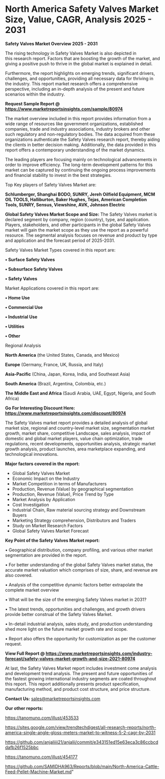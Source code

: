 # North America Safety Valves Market Size, Value, CAGR, Analysis 2025 - 2031

<Strong> Safety Valves Market Overview 2025 - 2031</strong>

The rising technology in Safety Valves Market is also depicted in this research report. Factors that are boosting the growth of the market, and giving a positive push to thrive in the global market is explained in detail.

Furthermore, the report highlights on emerging trends, significant drivers, challenges, and opportunities, providing all necessary data for thriving in the industry. This report market research offers a comprehensive perspective, including an in-depth analysis of the present and future scenarios within the industry.

<strong>Request Sample Report @ <a href=https://www.marketreportsinsights.com/sample/80974>https://www.marketreportsinsights.com/sample/80974</a></strong>

The market overview included in this report provides information from a wide range of resources like government organizations, established companies, trade and industry associations, industry brokers and other such regulatory and non-regulatory bodies. The data acquired from these organizations authenticate the Safety Valves research report, thereby aiding the clients in better decision making. Additionally, the data provided in this report offers a contemporary understanding of the market dynamics.

The leading players are focusing mainly on technological advancements in order to improve efficiency. The long-term development patterns for this market can be captured by continuing the ongoing process improvements and financial stability to invest in the best strategies.

Top Key players of Safety Valves Market are:

<strong>Schlumberger, Shanghai BODO, SUNRY, Jereh Oilfield Equipment, MCM OIL TOOLS, Halliburton, Baker Hughes, Tejas, American Completion Tools, SUNRY, Sensus, Viewshine, AVK, Johnson Electric</strong>

<strong><b>Global Safety Valves Market Scope and Size:</b></strong>
The Safety Valves market is declared segment by company, region (country), type, and application. Players, stakeholders, and other participants in the global Safety Valves market will gain the market scope as they use the report as a powerful resource. The segmental analysis focuses on revenue and product by type and application and the forecast period of 2025-2031.

Safety Valves Market Types covered in this report are:

<strong>• Surface Safety Valves

• Subsurface Safety Valves

• Safety Valves</strong>

Market Applications covered in this report are:

<strong>• Home Use

• Commercial Use

• Industrial Use

• Utilities

• Other</strong> 

Regional Analysis

<strong>North America</strong> (the United States, Canada, and Mexico)

<strong>Europe</strong> (Germany, France, UK, Russia, and Italy)

<strong>Asia-Pacific</strong> (China, Japan, Korea, India, and Southeast Asia)

<strong>South America</strong> (Brazil, Argentina, Colombia, etc.)

<strong>The Middle East and Africa</strong> (Saudi Arabia, UAE, Egypt, Nigeria, and South Africa)

<strong>Go For Interesting Discount Here: <a href=https://www.marketreportsinsights.com/discount/80974>https://www.marketreportsinsights.com/discount/80974</a></strong>

The Safety Valves market report provides a detailed analysis of global market size, regional and country-level market size, segmentation market growth, market share, competitive Landscape, sales analysis, impact of domestic and global market players, value chain optimization, trade regulations, recent developments, opportunities analysis, strategic market growth analysis, product launches, area marketplace expanding, and technological innovations.

<strong><b>Major factors covered in the report:</b></strong>
<ul>
  <li>Global Safety Valves Market </li>
  <li>Economic Impact on the Industry</li>
  <li>Market Competition in terms of Manufacturers</li>
  <li>Production, Revenue (Value) by geographical segmentation</li>
  <li>Production, Revenue (Value), Price Trend by Type</li>
  <li>Market Analysis by Application</li>
  <li>Cost Investigation</li>
  <li>Industrial Chain, Raw material sourcing strategy and Downstream Buyers</li>
  <li>Marketing Strategy comprehension, Distributors and Traders</li>
  <li>Study on Market Research Factors</li>
  <li>Global Safety Valves Market Forecast</li>
</ul>

<strong><b>Key Point of the Safety Valves Market report:</b></strong>

• Geographical distribution, company profiling, and various other market segmentation are provided in the report.

• For better understanding of the global Safety Valves market status, the accurate market valuation which comprises of size, share, and revenue are also covered.

• Analysis of the competitive dynamic factors better extrapolate the complete market overview

• What will be the size of the emerging Safety Valves market in 2031?

• The latest trends, opportunities and challenges, and growth drivers provide better construal of the Safety Valves Market.

• In-detail industrial analysis, sales study, and production understanding shed more light on the future market growth rate and scope.

• Report also offers the opportunity for customization as per the customer request.

<strong><b>View Full Report @ <a href=https://www.marketreportsinsights.com/industry-forecast/safety-valves-market-growth-and-size-2021-80974>https://www.marketreportsinsights.com/industry-forecast/safety-valves-market-growth-and-size-2021-80974</a></b></strong>


At last, the Safety Valves Market report includes investment come analysis and development trend analysis. The present and future opportunities of the fastest growing international industry segments are coated throughout this report. This report additionally presents product specification, manufacturing method, and product cost structure, and price structure.

<strong>Contact Us:</strong>
sales@marketreportsinsights.com

<strong>Our other reports:</strong>

<a href=https://tanomuno.com/illust/453533>https://tanomuno.com/illust/453533</a>

<a href=https://sites.google.com/view/trendtechdigest/all-research-reports/north-america-single-angle-gloss-meters-market-to-witness-5-2-cagr-by-2031>https://sites.google.com/view/trendtechdigest/all-research-reports/north-america-single-angle-gloss-meters-market-to-witness-5-2-cagr-by-2031</a>

<a href=https://github.com/anjaliiii21/anjalii/commit/e343151ed15e63eca3c86ccbcddafb26f1525bbc>https://github.com/anjaliiii21/anjalii/commit/e343151ed15e63eca3c86ccbcddafb26f1525bbc</a>

<a href=https://tanomuno.com/illust/454177>https://tanomuno.com/illust/454177</a>

<a href=https://github.com/SAMIDHA963/Reports/blob/main/North-America-Cattle-Feed-Pellet-Machine-Market.md>https://github.com/SAMIDHA963/Reports/blob/main/North-America-Cattle-Feed-Pellet-Machine-Market.md</a>"

